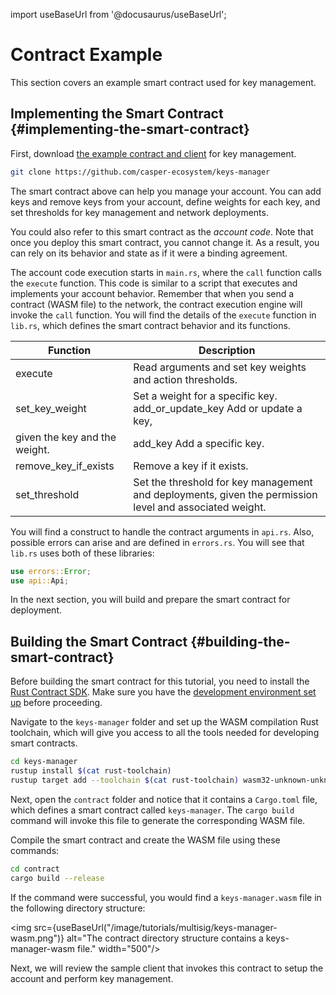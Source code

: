 import useBaseUrl from '@docusaurus/useBaseUrl';

# Contract Example

This section covers an example smart contract used for key management.

## Implementing the Smart Contract {#implementing-the-smart-contract}

First, download [the example contract and client](https://github.com/casper-ecosystem/keys-manager) for key management.

```bash
git clone https://github.com/casper-ecosystem/keys-manager
```

The smart contract above can help you manage your account. You can add keys and remove keys from your account, define weights for each key, and set thresholds for key management and network deployments.

You could also refer to this smart contract as the _account code_. Note that once you deploy this smart contract, you cannot change it. As a result, you can rely on its behavior and state as if it were a binding agreement.

The account code execution starts in `main.rs`, where the `call` function calls the `execute` function. This code is similar to a script that executes and implements your account behavior. Remember that when you send a contract (WASM file) to the network, the contract execution engine will invoke the `call` function. You will find the details of the `execute` function in `lib.rs`, which defines the smart contract behavior and its functions.

| Function                      | Description                                                                                             |
| ----------------------------- | ------------------------------------------------------------------------------------------------------- |
| execute                       | Read arguments and set key weights and action thresholds.                                               |
| set_key_weight                | Set a weight for a specific key. add_or_update_key Add or update a key,                                 |
| given the key and the weight. | add_key Add a specific key.                                                                             |
| remove_key_if_exists          | Remove a key if it exists.                                                                              |
| set_threshold                 | Set the threshold for key management and deployments, given the permission level and associated weight. |

You will find a construct to handle the contract arguments in `api.rs`. Also, possible errors can arise and are defined in `errors.rs`. You will see that `lib.rs` uses both of these libraries:

```rust
use errors::Error;
use api::Api;
```

In the next section, you will build and prepare the smart contract for deployment.

## Building the Smart Contract {#building-the-smart-contract}

Before building the smart contract for this tutorial, you need to install the [Rust Contract SDK](../../getting-started.md). Make sure you have the [development environment set up](../../getting-started.md#development-environment-setup) before proceeding.

Navigate to the `keys-manager` folder and set up the WASM compilation Rust toolchain, which will give you access to all the tools needed for developing smart contracts.

```bash
cd keys-manager
rustup install $(cat rust-toolchain)
rustup target add --toolchain $(cat rust-toolchain) wasm32-unknown-unknown
```

Next, open the `contract` folder and notice that it contains a `Cargo.toml` file, which defines a smart contract called `keys-manager`. The `cargo build` command will invoke this file to generate the corresponding WASM file.

Compile the smart contract and create the WASM file using these commands:

```bash
cd contract
cargo build --release
```

If the command were successful, you would find a `keys-manager.wasm` file in the following directory structure:

<img src={useBaseUrl("/image/tutorials/multisig/keys-manager-wasm.png")} alt="The contract directory structure contains a keys-manager-wasm file." width="500"/>

Next, we will review the sample client that invokes this contract to setup the account and perform key management.
